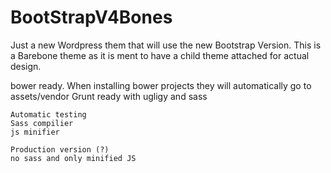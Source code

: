 # BootStrapV4Bones
Just a new Wordpress them that will use the new Bootstrap Version. This is a Barebone theme as it is ment to have a child theme attached for actual design.

bower ready. When installing bower projects they will automatically go to assets/vendor
Grunt ready
	with ugligy
	and sass

	Automatic testing
	Sass compilier
	js minifier

	Production version (?)
	no sass and only minified JS
